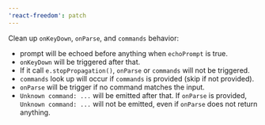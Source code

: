 ```yaml
---
'react-freedom': patch
---
```


Clean up `onKeyDown`, `onParse`, and `commands` behavior:

- prompt will be echoed before anything when `echoPrompt` is true.
- `onKeyDown` will be triggered after that.
- If it call `e.stopPropagation()`, `onParse` or `commands` will not be triggered.
- `commands` look up will occur if `commands` is provided (skip if not provided).
- `onParse` will be trigger if no command matches the input.
- `Unknown command: ...` will be emitted after that. If `onParse` is provided, `Unknown command: ...` will not be emitted, even if `onParse` does not return anything.
